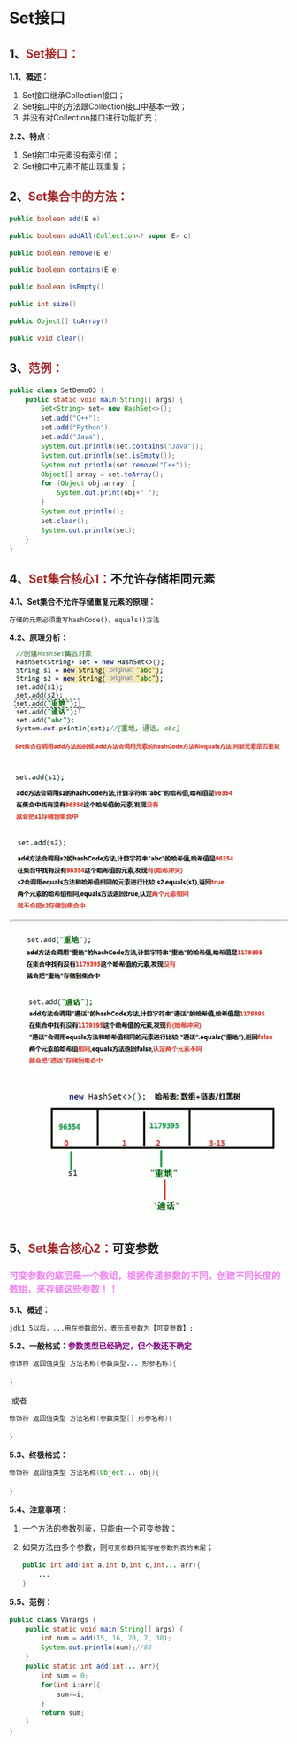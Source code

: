 # Set接口

## 1、<span style="color:brown">Set接口：</span>

**1.1、概述：**

1. Set接口继承Collection接口；
2. Set接口中的方法跟Collection接口中基本一致；
3. 并没有对Collection接口进行功能扩充；

**2.2、特点：**

1. Set接口中元素没有索引值；
2. Set接口中元素不能出现重复；

## 2、<span style="color:brown">Set集合中的方法：</span>

```java
public boolean add(E e)
```

```java
public boolean addAll(Collection<? super E> c)
```

```java
public boolean remove(E e)
```

```java
public boolean contains(E e)
```

```java
public boolean isEmpty()
```

```java
public int size()
```

```java
public Object[] toArray()
```

```java
public void clear()
```

## 3、<span style="color:brown">范例：</span>

```java
public class SetDemo03 {
    public static void main(String[] args) {
        Set<String> set= new HashSet<>();
        set.add("C++");
        set.add("Python");
        set.add("Java");
        System.out.println(set.contains("Java"));
        System.out.println(set.isEmpty());
        System.out.println(set.remove("C++"));
        Object[] array = set.toArray();
        for (Object obj:array) {
            System.out.print(obj+" ");
        }
        System.out.println();
        set.clear();
        System.out.println(set);
    }
}
```

## 4、<span style="color:brown">Set集合核心1：</span>不允许存储相同元素

**4.1、Set集合不允许存储重复元素的原理：**

```apl
存储的元素必须重写hashCode()、equals()方法
```

**4.2、原理分析：**

![代码](https://raw.githubusercontent.com/root-bine/image/main/Typora-image/%E4%BB%A3%E7%A0%81.png)

![第一组](https://raw.githubusercontent.com/root-bine/image/main/Typora-image/202205221034666.png)

![第二组](https://raw.githubusercontent.com/root-bine/image/main/Typora-image/%E7%AC%AC%E4%BA%8C%E7%BB%84.png)

![图解](https://raw.githubusercontent.com/root-bine/image/main/Typora-image/%E5%9B%BE%E8%A7%A3.png)

## 5、<span style="color:brown">Set集合核心2：</span>可变参数

### <span style="color:violet">可变参数的底层是一个数组，根据传递参数的不同，创建不同长度的数组，来存储这些参数！！</span>

**5.1、概述：**

```apl
jdk1.5以后，...用在参数部分，表示该参数为【可变参数】;
```

**5.2、一般格式：**<span style="color:purple">**参数类型已经确定，但个数还不确定**</span>

```java
修饰符 返回值类型 方法名称(参数类型... 形参名称){
    
}
```

​																						或者

```java
修饰符 返回值类型 方法名称(参数类型[] 形参名称){
    
}
```

**5.3、终极格式：**

```java
修饰符 返回值类型 方法名称(Object... obj){
    
}
```

**5.4、注意事项：**

1. 一个方法的参数列表，只能由一个可变参数；

2. 如果方法由多个参数，则`可变参数只能写在参数列表的末尾`；

   ```java
   public int add(int a,int b,int c,int... arr){
       ...
   }
   ```

**5.5、范例：**

```java
public class Varargs {
    public static void main(String[] args) {
        int num = add(15, 16, 20, 7, 30);
        System.out.println(num);//88
    }
    public static int add(int... arr){
        int sum = 0;
        for(int i:arr){
            sum+=i;
        }
        return sum;
    }
}
```



